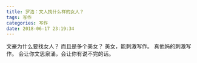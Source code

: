 ```yaml
---
title: 罗浩：文人找什么样的女人？
tags: 写作
categories: 写作
date: 2018-06-17 23:19:34
---
```


文豪为什么要找女人？
而且是多个美女？
美女，能刺激写作。
真他妈的刺激写作。
会让你文思泉涌，会让你有说不完的话。
